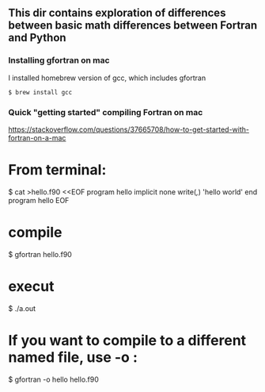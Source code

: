 ## This dir contains exploration of differences between basic math differences between Fortran and Python


### Installing gfortran on mac

I installed homebrew version of gcc, which includes gfortran

`$ brew install gcc`


### Quick "getting started" compiling Fortran on mac

https://stackoverflow.com/questions/37665708/how-to-get-started-with-fortran-on-a-mac

# From terminal:
$ cat >hello.f90 <<EOF
program hello
  implicit none
  write(*,*) 'hello world'
end program hello
EOF

# compile
$ gfortran hello.f90

# execut
$ ./a.out

# If you want to compile to a different named file, use -o :
$ gfortran -o hello hello.f90